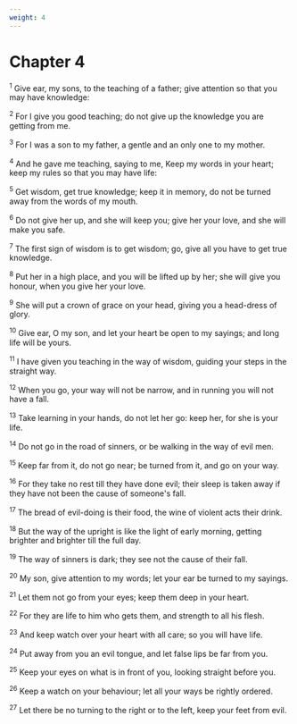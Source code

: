```yaml
---
weight: 4
---
```


# Chapter 4

<sup>1</sup> Give ear, my sons, to the teaching of a father; give attention so that you may have knowledge: 

<sup>2</sup> For I give you good teaching; do not give up the knowledge you are getting from me. 

<sup>3</sup> For I was a son to my father, a gentle and an only one to my mother. 

<sup>4</sup> And he gave me teaching, saying to me, Keep my words in your heart; keep my rules so that you may have life: 

<sup>5</sup> Get wisdom, get true knowledge; keep it in memory, do not be turned away from the words of my mouth. 

<sup>6</sup> Do not give her up, and she will keep you; give her your love, and she will make you safe. 

<sup>7</sup> The first sign of wisdom is to get wisdom; go, give all you have to get true knowledge. 

<sup>8</sup> Put her in a high place, and you will be lifted up by her; she will give you honour, when you give her your love. 

<sup>9</sup> She will put a crown of grace on your head, giving you a head-dress of glory. 

<sup>10</sup> Give ear, O my son, and let your heart be open to my sayings; and long life will be yours. 

<sup>11</sup> I have given you teaching in the way of wisdom, guiding your steps in the straight way. 

<sup>12</sup> When you go, your way will not be narrow, and in running you will not have a fall. 

<sup>13</sup> Take learning in your hands, do not let her go: keep her, for she is your life. 

<sup>14</sup> Do not go in the road of sinners, or be walking in the way of evil men. 

<sup>15</sup> Keep far from it, do not go near; be turned from it, and go on your way. 

<sup>16</sup> For they take no rest till they have done evil; their sleep is taken away if they have not been the cause of someone's fall. 

<sup>17</sup> The bread of evil-doing is their food, the wine of violent acts their drink. 

<sup>18</sup> But the way of the upright is like the light of early morning, getting brighter and brighter till the full day. 

<sup>19</sup> The way of sinners is dark; they see not the cause of their fall. 

<sup>20</sup> My son, give attention to my words; let your ear be turned to my sayings. 

<sup>21</sup> Let them not go from your eyes; keep them deep in your heart. 

<sup>22</sup> For they are life to him who gets them, and strength to all his flesh. 

<sup>23</sup> And keep watch over your heart with all care; so you will have life. 

<sup>24</sup> Put away from you an evil tongue, and let false lips be far from you. 

<sup>25</sup> Keep your eyes on what is in front of you, looking straight before you. 

<sup>26</sup> Keep a watch on your behaviour; let all your ways be rightly ordered. 

<sup>27</sup> Let there be no turning to the right or to the left, keep your feet from evil. 


